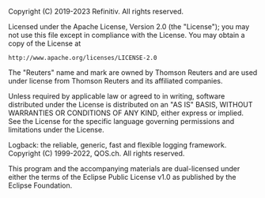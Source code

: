 Copyright (C) 2019-2023 Refinitiv. All rights reserved.

Licensed under the Apache License, Version 2.0 (the "License");
you may not use this file except in compliance with the License.
You may obtain a copy of the License at

    http://www.apache.org/licenses/LICENSE-2.0

The "Reuters" name and mark are owned by Thomson Reuters and are used under license from Thomson Reuters and its affiliated companies.

Unless required by applicable law or agreed to in writing, software
distributed under the License is distributed on an "AS IS" BASIS,
WITHOUT WARRANTIES OR CONDITIONS OF ANY KIND, either express or implied.
See the License for the specific language governing permissions and
limitations under the License.

Logback: the reliable, generic, fast and flexible logging framework.
Copyright (C) 1999-2022, QOS.ch. All rights reserved.

This program and the accompanying materials are dual-licensed under
either the terms of the Eclipse Public License v1.0 as published by
the Eclipse Foundation.
